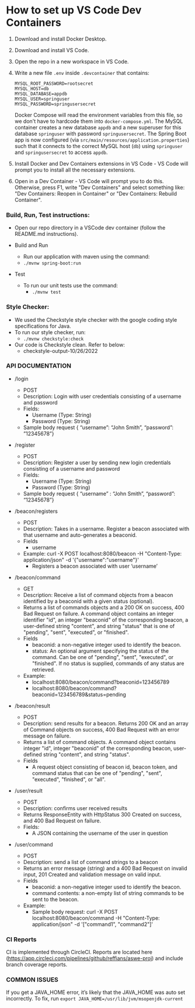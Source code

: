 # How to set up VS Code Dev Containers
1. Download and install Docker Desktop.
2. Download and install VS Code.
3. Open the repo in a new workspace in VS Code.
4. Write a new file `.env` inside `.devcontainer` that contains:
    ```
    MYSQL_ROOT_PASSWORD=rootsecret
    MYSQL_HOST=db
    MYSQL_DATABASE=appdb
    MYSQL_USER=springuser
    MYSQL_PASSWORD=springusersecret
    ```
    Docker Compose will read the environment variables from this file, so we don't have to hardcode them into `docker-compose.yml`. The MySQL container creates a new database `appdb` and a new superuser for this database `springuser` with password `springusersecret`. The Spring Boot app is now configured (via `src/main/resources/application.properties`) such that it connects to the correct MySQL host (`db`) using `springuser` and `springusersecret` to access `appdb`.

5. Install Docker and Dev Containers extensions in VS Code - VS Code will prompt you to install all the necessary extensions.
6. Open in a Dev Container - VS Code will prompt you to do this. Otherwise, press F1, write "Dev Containers" and select something like: "Dev Containers: Reopen in Container" or "Dev Containers: Rebuild Container".



### Build, Run, Test instructions:
- Open our repo directory in a VSCode dev container (follow the README.md instructions).

- Build and Run
    - Run our application with maven using the command:
    - `./mvnw spring-boot:run`
- Test
    - To run our unit tests use the command:
        - `./mvnw test`
        
### Style Checker:
- We used the Checkstyle style checker with the google coding style specifications for Java.
- To run our style checker, run:
    - `./mvnw checkstyle:check`
- Our code is Checkstyle clean. Refer to below:
    - checkstyle-output-10/26/2022

### API DOCUMENTATION
- /login
    - POST
    - Description: Login with user credentials consisting of a username and password
    - Fields:
        - Username (Type: String)
        - Password (Type: String)
    - Sample body request { “username”: “John Smith”, “password”: ”12345678”}

- /register
    - POST
    - Description: Register a user by sending new login credentials consisting of a username and password
    - Fields:
        - Username (Type: String)
        - Password (Type: String)
    - Sample body request { “username” : “John Smith”, “password”: “12345678”}

- /beacon/registers
    - POST
    - Description: Takes in a username. Register a beacon associated with that username and auto-generates a beaconid.
    - Fields
        - username
    - Example: curl -X POST localhost:8080/beacon -H "Content-Type: application/json" -d '{"username":"username"}'
        - Registers a beacon associated with user ‘username’

- /beacon/command
    - GET
    - Description: Receive a list of command objects from a beacon identified by a beaconid with a given status (optional).
    - Returns a list of commands objects and a 200 OK on success, 400 Bad Request on failure. A command object contains an integer identifier "id", an integer "beaconid" of the corresponding beacon, a user-defined string "content", and string "status" that is one of "pending", "sent", "executed", or "finished".
    - Fields
        - beaconid: a non-negative integer used to identify the beacon.
        - status: An optional argument specifying the status of the command. Can be one of "pending", "sent", "executed", or "finished". If no status is supplied, commands of any status are retrieved.
    - Example:
        - localhost:8080/beacon/command?beaconid=123456789
        - localhost:8080/beacon/command?beaconid=123456789&status=pending

- /beacon/result
    - POST
    - Description:  send results for a beacon. Returns 200 OK and an array of Command objects on success, 400 Bad Request with an error message on failure.
    - Returns a list of command objects. A command object contains integer "id", integer "beaconid" of the corresponding beacon, user-defined string "content", and string "status".
    - Fields
        - A request object consisting of beacon id, beacon token, and command status that can be one of "pending", "sent", "executed", "finished", or "all".

- /user/result
    - POST
    - Description: confirms user received results
    - Returns ResponseEntity with HttpStatus 300 Created on success, and 400 Bad Request on failure.
    - Fields:
        - A JSON containing the username of the user in question 

- /user/command
    - POST
    - Description: send a list of command strings to a beacon
    - Returns an error message (string) and a 400 Bad Request on invalid input, 201 Created and validation message on valid input.
    - Fields
        - beaconid: a non-negative integer used to identify the beacon.
        - command contents: a non-empty list of string commands to be sent to the beacon.
    - Example:
        - Sample body request: curl -X POST localhost:8080/beacon/command -H "Content-Type: application/json" -d '["command1", "command2"]'

### CI Reports
CI is implemented through CircleCI. Reports are located here (https://app.circleci.com/pipelines/github/reffians/aswe-proj) and include branch coverage reports.   

### COMMON ISSUES

If you get a JAVA_HOME error, it’s likely that the JAVA_HOME was auto set incorrectly. To fix, run 
```export JAVA_HOME=/usr/lib/jvm/msopenjdk-current```
